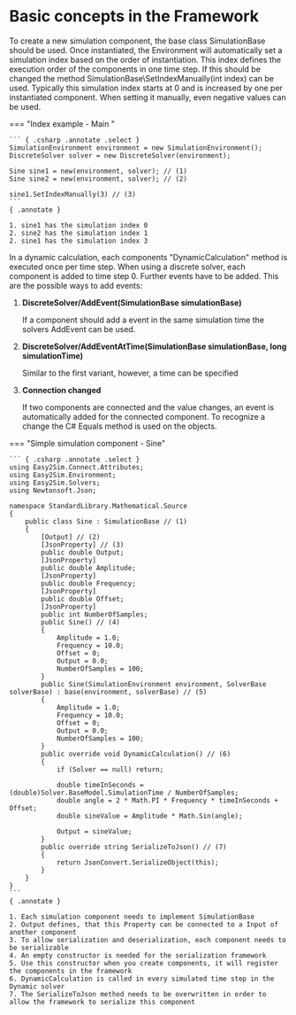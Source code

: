 # Basic concepts in the Framework

To create a new simulation component, the base class SimulationBase should be used.
Once instantiated, the Environment will automatically set a simulation index based on the order of instantiation.
This index defines the execution order of the components in one time step.
If this should be changed the method SimulationBase\SetIndexManually(int index) can be used.
Typically this simulation index starts at 0 and is increased by one per instantiated component.
When setting it manually, even negative values can be used.

=== "Index example - Main "
	
    ``` { .csharp .annotate .select }
	SimulationEnvironment environment = new SimulationEnvironment();
	DiscreteSolver solver = new DiscreteSolver(environment);

	Sine sine1 = new(environment, solver); // (1)
	Sine sine2 = new(environment, solver); // (2)
	
	sine1.SetIndexManually(3) // (3)
    ```    
	{ .annotate }

	1. sine1 has the simulation index 0
	2. sine2 has the simulation index 1
	2. sine1 has the simulation index 3

In a dynamic calculation, each components "DynamicCalculation" method is executed once per time step.
When using a discrete solver, each component is added to time step 0.
Further events have to be added. This are the possible ways to add events:

1. **DiscreteSolver/AddEvent(SimulationBase simulationBase)**

	If a component should add a event in the same simulation time the solvers AddEvent can be used.
   
2. **DiscreteSolver/AddEventAtTime(SimulationBase simulationBase, long simulationTime)**

	Similar to the first variant, however, a time can be specified
   
3. **Connection changed**

	If two components are connected and the value changes, an event is automatically added for the connected component.
	To recognize a change the C# Equals method is used on the objects.
   
   
=== "Simple simulation component - Sine" 

    ``` { .csharp .annotate .select }
	using Easy2Sim.Connect.Attributes;
	using Easy2Sim.Environment;
	using Easy2Sim.Solvers;
	using Newtonsoft.Json;
	
	namespace StandardLibrary.Mathematical.Source
	{
		public class Sine : SimulationBase // (1)
		{
			[Output] // (2)
			[JsonProperty] // (3)
			public double Output;
			[JsonProperty]
			public double Amplitude;
			[JsonProperty]
			public double Frequency;
			[JsonProperty]
			public double Offset;
			[JsonProperty]
			public int NumberOfSamples;
			public Sine() // (4)
			{
				Amplitude = 1.0;
				Frequency = 10.0;
				Offset = 0;
				Output = 0.0;
				NumberOfSamples = 100;
			}
			public Sine(SimulationEnvironment environment, SolverBase solverBase) : base(environment, solverBase) // (5)
			{
				Amplitude = 1.0;
				Frequency = 10.0;
				Offset = 0;
				Output = 0.0;
				NumberOfSamples = 100;
			}
			public override void DynamicCalculation() // (6)
			{
				if (Solver == null) return;
	
				double timeInSeconds = (double)Solver.BaseModel.SimulationTime / NumberOfSamples;
				double angle = 2 * Math.PI * Frequency * timeInSeconds + Offset;
				double sineValue = Amplitude * Math.Sin(angle);
	
				Output = sineValue;
			}
			public override string SerializeToJson() // (7)
			{
				return JsonConvert.SerializeObject(this);
			}
		}
	}
    ```    
	{ .annotate }

	1. Each simulation component needs to implement SimulationBase
	2. Output defines, that this Property can be connected to a Input of another component
	3. To allow serialization and deserialization, each component needs to be serializable
	4. An empty constructor is needed for the serialization framework 
	5. Use this constructor when you create components, it will register the components in the framework
	6. DynamicCalculation is called in every simulated time step in the Dynamic solver
	7. The SerializeToJson method needs to be overwritten in order to allow the framework to serialize this component
	